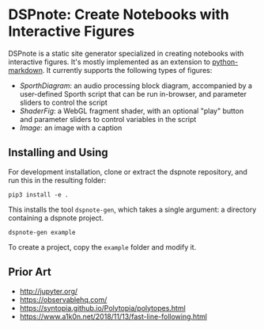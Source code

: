 # DSPnote: Create Notebooks with Interactive Figures

DSPnote is a static site generator specialized in creating notebooks with interactive figures. It's mostly implemented as an extension to [python-markdown](https://github.com/Python-Markdown/markdown). It currently supports the following types of figures:

- *SporthDiagram*: an audio processing block diagram, accompanied by a user-defined Sporth script that can be run in-browser, and parameter sliders to control the script
- *ShaderFig*: a WebGL fragment shader, with an optional "play" button and parameter sliders to control variables in the script
- *Image*: an image with a caption


## Installing and Using

For development installation, clone or extract the dspnote repository, and run this in the resulting folder:

	pip3 install -e .

This installs the tool `dspnote-gen`, which takes a single argument: a directory containing a dspnote project.

	dspnote-gen example

To create a project, copy the `example` folder and modify it.


## Prior Art

- http://jupyter.org/
- https://observablehq.com/
- https://syntopia.github.io/Polytopia/polytopes.html
- https://www.a1k0n.net/2018/11/13/fast-line-following.html
